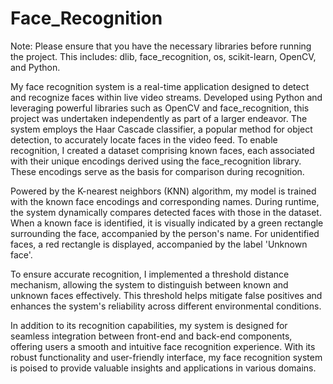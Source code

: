 # Face_Recognition
Note: Please ensure that you have the necessary libraries before running the project. This includes: dlib, face_recognition, os, scikit-learn, OpenCV, and Python. 

My face recognition system is a real-time application designed to detect and recognize faces within live video streams. Developed using Python and leveraging powerful libraries such as OpenCV and face_recognition, this project was undertaken independently as part of a larger endeavor. The system employs the Haar Cascade classifier, a popular method for object detection, to accurately locate faces in the video feed. To enable recognition, I created a dataset comprising known faces, each associated with their unique encodings derived using the face_recognition library. These encodings serve as the basis for comparison during recognition.

Powered by the K-nearest neighbors (KNN) algorithm, my model is trained with the known face encodings and corresponding names. During runtime, the system dynamically compares detected faces with those in the dataset. When a known face is identified, it is visually indicated by a green rectangle surrounding the face, accompanied by the person's name. For unidentified faces, a red rectangle is displayed, accompanied by the label 'Unknown face'.

To ensure accurate recognition, I implemented a threshold distance mechanism, allowing the system to distinguish between known and unknown faces effectively. This threshold helps mitigate false positives and enhances the system's reliability across different environmental conditions.

In addition to its recognition capabilities, my system is designed for seamless integration between front-end and back-end components, offering users a smooth and intuitive face recognition experience. With its robust functionality and user-friendly interface, my face recognition system is poised to provide valuable insights and applications in various domains.
